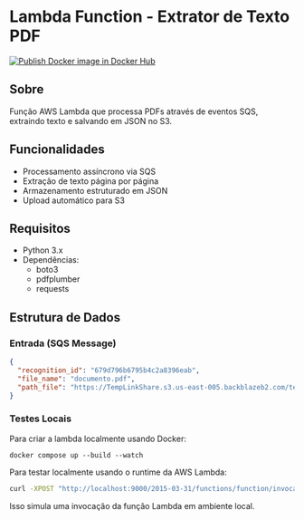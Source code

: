 # Lambda Function - Extrator de Texto PDF

[![Publish Docker image in Docker Hub](https://github.com/maxsonferovante/recognition_lambda_fuction/actions/workflows/workflow_build.yaml/badge.svg)](https://github.com/maxsonferovante/recognition_lambda_fuction/actions/workflows/workflow_build.yaml)

## Sobre

Função AWS Lambda que processa PDFs através de eventos SQS, extraindo texto e salvando em JSON no S3.

## Funcionalidades

- Processamento assíncrono via SQS
- Extração de texto página por página
- Armazenamento estruturado em JSON
- Upload automático para S3

## Requisitos

- Python 3.x
- Dependências:
  - boto3
  - pdfplumber
  - requests

## Estrutura de Dados

### Entrada (SQS Message)

```json
{
  "recognition_id": "679d796b6795b4c2a8396eab",
  "file_name": "documento.pdf",
  "path_file": "https://TempLinkShare.s3.us-east-005.backblazeb2.com/tempLinkShape/679d7aa60879b7d112f7ba32/001_451_2024_edital_gratuidade_tecnico_(1).pdf"
}
```

### Testes Locais

Para criar a lambda localmente usando Docker:

```
docker compose up --build --watch
```

Para testar localmente usando o runtime da AWS Lambda:

```bash
curl -XPOST "http://localhost:9000/2015-03-31/functions/function/invocations" -d '{\"recognition_id\": \"679ff8dfc96fad021724501a\", \"file_name\": \"profile_(3).pdf\", \"extension\": \"pdf\", \"path_file\": \"https://TempLinkShare.s3.us-east-005.backblazeb2.com/tempLinkShape/679ff8dfc96fad021724501a/profile_(3).pdf\"}'
```

Isso simula uma invocação da função Lambda em ambiente local.

